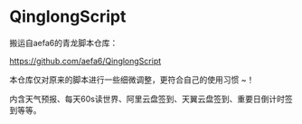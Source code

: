 # QinglongScript

搬运自aefa6的青龙脚本仓库：

https://github.com/aefa6/QinglongScript

本仓库仅对原来的脚本进行一些细微调整，更符合自己的使用习惯 ~！

内含天气预报、每天60s读世界、阿里云盘签到、天翼云盘签到、重要日倒计时签到等等。

